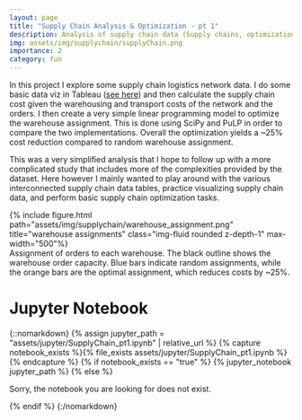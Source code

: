 ```yaml
---
layout: page
title: "Supply Chain Analysis & Optimization - pt 1"
description: Analysis of supply chain data (Supply chains, optimization, linear programming, Python, scipy PuLP)
img: assets/img/supplychain/supplyChain.png
importance: 2
category: fun
---
```


In this project I explore some supply chain logistics network data. I do some basic data viz in Tableau (<a href="https://public.tableau.com/app/profile/alex.mcdaniel/viz/SupplyChainLogistics_17028331172440/Dashboard1">see here</a>) and then calculate the supply chain cost given the warehousing and transport costs of the network and the orders. I then create a very simple linear programming model to optimize the warehouse assignment. This is done using SciPy and PuLP in order to compare the two implementations. Overall the optimization yields a ~25% cost reduction compared to random warehouse assignment.

This was a very simplified analysis that I hope to follow up with a more complicated study that includes more of the complexities provided by the dataset. Here however I mainly wanted to play around with the various interconnected supply chain data tables, practice visualizing supply chain data, and perform basic supply chain optimization tasks.


<div class="row">
    <div class="col-sm mt-3 mt-md-0">
        {% include figure.html path="assets/img/supplychain/warehouse_assignment.png" title="warehouse assignments" class="img-fluid rounded z-depth-1" max-width="500"%}
    </div>
</div>
<div class="caption">
    Assignment of orders to each warehouse. The black outline shows the warehouse order capacity. Blue bars indicate random assignments, while the orange bars are the optimal assignment, which reduces costs by ~25%.
</div>





<h1>
    Jupyter Notebook
</h1>

{::nomarkdown}
{% assign jupyter_path = "assets/jupyter/SupplyChain_pt1.ipynb" | relative_url %}
{% capture notebook_exists %}{% file_exists assets/jupyter/SupplyChain_pt1.ipynb %}{% endcapture %}
{% if notebook_exists == "true" %}
    {% jupyter_notebook jupyter_path %}
{% else %}
    <p>Sorry, the notebook you are looking for does not exist.</p>
{% endif %}
{:/nomarkdown}
